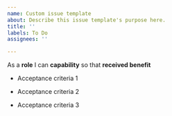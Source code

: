 ```yaml
---
name: Custom issue template
about: Describe this issue template's purpose here.
title: ''
labels: To Do
assignees: ''

---
```


As a **role** I can **capability** so that **received benefit**

- Acceptance criteria 1

- Acceptance criteria 2

- Acceptance criteria 3
